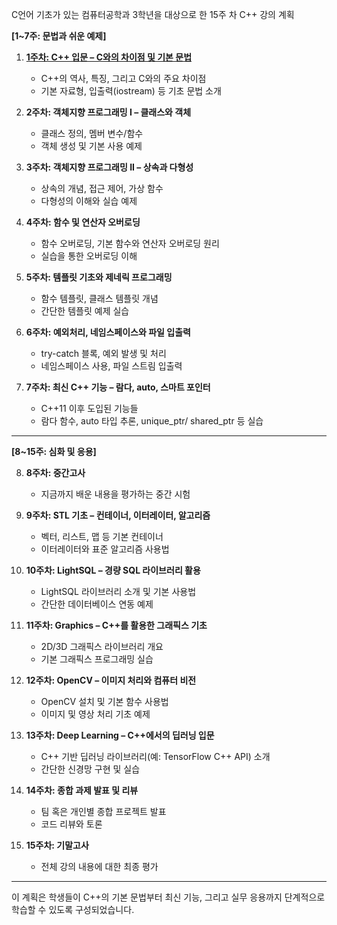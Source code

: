 C언어 기초가 있는 컴퓨터공학과 3학년을 대상으로 한 15주 차 C++ 강의 계획

**[1~7주: 문법과 쉬운 예제]**

1. **[1주차: C++ 입문 – C와의 차이점 및 기본 문법](./1.md)**  
   - C++의 역사, 특징, 그리고 C와의 주요 차이점  
   - 기본 자료형, 입출력(iostream) 등 기초 문법 소개

2. **2주차: 객체지향 프로그래밍 I – 클래스와 객체**  
   - 클래스 정의, 멤버 변수/함수  
   - 객체 생성 및 기본 사용 예제

3. **3주차: 객체지향 프로그래밍 II – 상속과 다형성**  
   - 상속의 개념, 접근 제어, 가상 함수  
   - 다형성의 이해와 실습 예제

4. **4주차: 함수 및 연산자 오버로딩**  
   - 함수 오버로딩, 기본 함수와 연산자 오버로딩 원리  
   - 실습을 통한 오버로딩 이해

5. **5주차: 템플릿 기초와 제네릭 프로그래밍**  
   - 함수 템플릿, 클래스 템플릿 개념  
   - 간단한 템플릿 예제 실습

6. **6주차: 예외처리, 네임스페이스와 파일 입출력**  
   - try-catch 블록, 예외 발생 및 처리  
   - 네임스페이스 사용, 파일 스트림 입출력

7. **7주차: 최신 C++ 기능 – 람다, auto, 스마트 포인터**  
   - C++11 이후 도입된 기능들  
   - 람다 함수, auto 타입 추론, unique_ptr/ shared_ptr 등 실습

---

**[8~15주: 심화 및 응용]**

8. **8주차: 중간고사**  
   - 지금까지 배운 내용을 평가하는 중간 시험

9. **9주차: STL 기초 – 컨테이너, 이터레이터, 알고리즘**  
   - 벡터, 리스트, 맵 등 기본 컨테이너  
   - 이터레이터와 표준 알고리즘 사용법

10. **10주차: LightSQL – 경량 SQL 라이브러리 활용**  
    - LightSQL 라이브러리 소개 및 기본 사용법  
    - 간단한 데이터베이스 연동 예제

11. **11주차: Graphics – C++를 활용한 그래픽스 기초**  
    - 2D/3D 그래픽스 라이브러리 개요  
    - 기본 그래픽스 프로그래밍 실습

12. **12주차: OpenCV – 이미지 처리와 컴퓨터 비전**  
    - OpenCV 설치 및 기본 함수 사용법  
    - 이미지 및 영상 처리 기초 예제

13. **13주차: Deep Learning – C++에서의 딥러닝 입문**  
    - C++ 기반 딥러닝 라이브러리(예: TensorFlow C++ API) 소개  
    - 간단한 신경망 구현 및 실습

14. **14주차: 종합 과제 발표 및 리뷰**  
    - 팀 혹은 개인별 종합 프로젝트 발표  
    - 코드 리뷰와 토론

15. **15주차: 기말고사**  
    - 전체 강의 내용에 대한 최종 평가

---

이 계획은 학생들이 C++의 기본 문법부터 최신 기능, 그리고 실무 응용까지 단계적으로 학습할 수 있도록 구성되었습니다.
